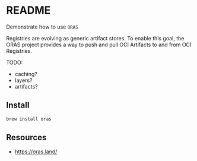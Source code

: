 # README

Demonstrate how to use `ORAS`  

Registries are evolving as generic artifact stores. To enable this goal, the ORAS project provides a way to push and pull OCI Artifacts to and from OCI Registries.  

TODO:

* caching?
* layers?  
* artifacts?

## Install

```sh
brew install oras
```


## Resources

* https://oras.land/